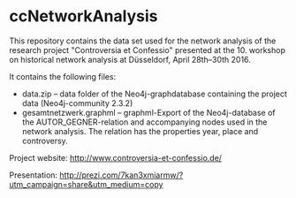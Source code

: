 # ccNetworkAnalysis

This repository contains the data set used for the network analysis of the research project "Controversia et Confessio" presented at the 10. workshop on historical network analysis at Düsseldorf, April 28th–30th 2016.

It contains the following files:
* data.zip – data folder of the Neo4j-graphdatabase containing the project data (Neo4j-community 2.3.2)
* gesamtnetzwerk.graphml – graphml-Export of the Neo4j-database of the AUTOR_GEGNER-relation and accompanying nodes used in the network analysis. The relation has the properties year, place and controversy.


Project website: http://www.controversia-et-confessio.de/

Presentation: http://prezi.com/7kan3xmiarmw/?utm_campaign=share&utm_medium=copy
